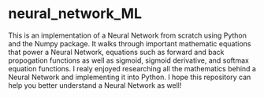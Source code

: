 # neural_network_ML
This is an implementation of a Neural Network from scratch using Python and the Numpy package. It walks through important mathematic equations that power a Neural Network, equations such as forward and back propogation functions as well as sigmoid, sigmoid derivative, and softmax equation functions. I realy enjoyed researching all the mathematics behind a Neural Network and implementing it into Python. I hope this repository can help you better understand a Neural Network as well!
